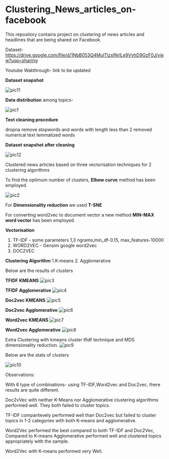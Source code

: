 # Clustering_News_articles_on-facebook

This repository contains project on clustering of news articles and headlines that are being shared on Facebook. 

Dataset- https://drive.google.com/file/d/1NbB053Q4MulTlzxINrlLe9VyhD9GzF0J/view?usp=sharing

Youtube Wakthrough- link to be updated

**Dataset snapshot**

![pic11](https://github.com/ARGULASAISURAJ/Clustering_News_articles_on-facebook/blob/main/Images/pic11.PNG)

**Data distribution** among topics-

![pic1](https://github.com/ARGULASAISURAJ/Clustering_News_articles_on-facebook/blob/main/Images/pic1.PNG)

**Text cleaning procedure**

dropna
remove stopwords and words with length less than 2
removed numerical text
lemmatized words



**Dataset snapshot after cleaning**

![pic12](https://github.com/ARGULASAISURAJ/Clustering_News_articles_on-facebook/blob/main/Images/pic12.png)


Clustered news articles based on three vectorisation techniques for 2 clustering algorithms

To find the optimum number of clusters, **Elbow curve** method has been employed.

![pic2](https://github.com/ARGULASAISURAJ/Clustering_News_articles_on-facebook/blob/main/Images/pic2.PNG)

For **Dimensionality reduction** we used **T-SNE**

For converting word2vec to document vector a new method **MIN-MAX word vector** has been employed.

**Vectorisation**
1. TF-IDF - some parameters 1,3 ngrams,min_df-0.15, max_features-10000
2. WORD2VEC - Gensim google word2vec
3. DOC2VEC

**Clustering Algorithm**
1.K-means
2. Agglomerative

Below are the results of clusters

**TFIDF KMEANS**
![pic3](https://github.com/ARGULASAISURAJ/Clustering_News_articles_on-facebook/blob/main/Images/pic3.PNG)

**TFIDF Agglomerative**
![pic4](https://github.com/ARGULASAISURAJ/Clustering_News_articles_on-facebook/blob/main/Images/pic4.PNG)

**Doc2vec KMEANS**
![pic5](https://github.com/ARGULASAISURAJ/Clustering_News_articles_on-facebook/blob/main/Images/pic5.PNG)

**Doc2vec Agglomerative**
![pic6](https://github.com/ARGULASAISURAJ/Clustering_News_articles_on-facebook/blob/main/Images/pic6.PNG)

**Word2vec KMEANS**
![pic7](https://github.com/ARGULASAISURAJ/Clustering_News_articles_on-facebook/blob/main/Images/pic7.PNG)

**Word2vec Agglomerative**
![pic8](https://github.com/ARGULASAISURAJ/Clustering_News_articles_on-facebook/blob/main/Images/pic8.PNG)

Extra Clustering with kmeans cluster tfidf technique and MDS dimensionality reduction.
![pic9](https://github.com/ARGULASAISURAJ/Clustering_News_articles_on-facebook/blob/main/Images/pic9.PNG)

Below are the stats of clusters

![pic10](https://github.com/ARGULASAISURAJ/Clustering_News_articles_on-facebook/blob/main/Images/pic10.PNG)

Observations:

With 6 type of combinations- using TF-IDF,Word2vec and Doc2vec, there results are quite different.

Doc2vVec with neither K-Means nor Agglomerative clustering algorithms performed well. They both failed to cluster topics.

TF-IDF comparitevely performed well than Doc2vec but failed to cluster topics in 1-2 categories with both K-means and agglomerative.

Word2Vec performed the best compared to both TF-IDF and Doc2Vec, Compared to K-means Agglomerative performed well and clustered topics appropriately with the sample.

Word2Vec with K-means performed very Well.
